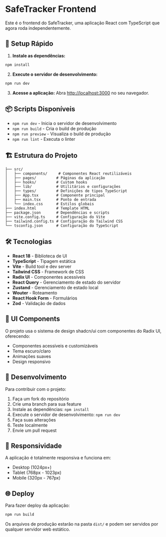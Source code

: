 # SafeTracker Frontend

Este é o frontend do SafeTracker, uma aplicação React com TypeScript que agora roda independentemente.

## 🚀 Setup Rápido

1. **Instale as dependências:**

```bash
npm install
```

2. **Execute o servidor de desenvolvimento:**

```bash
npm run dev
```

3. **Acesse a aplicação:**
   Abra [http://localhost:3000](http://localhost:3000) no seu navegador.

## 📦 Scripts Disponíveis

- `npm run dev` - Inicia o servidor de desenvolvimento
- `npm run build` - Cria o build de produção
- `npm run preview` - Visualiza o build de produção
- `npm run lint` - Executa o linter

## 🏗️ Estrutura do Projeto

```
├── src/
│   ├── components/     # Componentes React reutilizáveis
│   ├── pages/         # Páginas da aplicação
│   ├── hooks/         # Custom hooks
│   ├── lib/           # Utilitários e configurações
│   ├── types/         # Definições de tipos TypeScript
│   ├── App.tsx        # Componente principal
│   ├── main.tsx       # Ponto de entrada
│   └── index.css      # Estilos globais
├── index.html         # Template HTML
├── package.json       # Dependências e scripts
├── vite.config.ts     # Configuração do Vite
├── tailwind.config.ts # Configuração do Tailwind CSS
└── tsconfig.json      # Configuração do TypeScript
```

## 🛠️ Tecnologias

- **React 18** - Biblioteca de UI
- **TypeScript** - Tipagem estática
- **Vite** - Build tool e dev server
- **Tailwind CSS** - Framework de CSS
- **Radix UI** - Componentes acessíveis
- **React Query** - Gerenciamento de estado do servidor
- **Zustand** - Gerenciamento de estado local
- **Wouter** - Roteamento
- **React Hook Form** - Formulários
- **Zod** - Validação de dados

## 🎨 UI Components

O projeto usa o sistema de design shadcn/ui com componentes do Radix UI, oferecendo:

- Componentes acessíveis e customizáveis
- Tema escuro/claro
- Animações suaves
- Design responsivo

## 🔧 Desenvolvimento

Para contribuir com o projeto:

1. Faça um fork do repositório
2. Crie uma branch para sua feature
3. Instale as dependências: `npm install`
4. Execute o servidor de desenvolvimento: `npm run dev`
5. Faça suas alterações
6. Teste localmente
7. Envie um pull request

## 📱 Responsividade

A aplicação é totalmente responsiva e funciona em:

- Desktop (1024px+)
- Tablet (768px - 1023px)
- Mobile (320px - 767px)

## 🌐 Deploy

Para fazer deploy da aplicação:

```bash
npm run build
```

Os arquivos de produção estarão na pasta `dist/` e podem ser servidos por qualquer servidor web estático.
